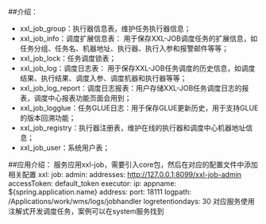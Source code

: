 ##介绍：
- xxl_job_group：执行器信息表，维护任务执行器信息；
- xxl_job_info：调度扩展信息表： 用于保存XXL-JOB调度任务的扩展信息，如任务分组、任务名、机器地址、执行器、执行入参和报警邮件等等；
- xxl_job_lock：任务调度锁表；
- xxl_job_log：调度日志表： 用于保存XXL-JOB任务调度的历史信息，如调度结果、执行结果、调度入参、调度机器和执行器等等；
- xxl_job_log_report：调度日志报表：用户存储XXL-JOB任务调度日志的报表，调度中心报表功能页面会用到；
- xxl_job_logglue：任务GLUE日志：用于保存GLUE更新历史，用于支持GLUE的版本回溯功能；
- xxl_job_registry：执行器注册表，维护在线的执行器和调度中心机器地址信息；
- xxl_job_user：系统用户表；

##应用介绍：
服务应用xxl-job，需要引入core包，然后在对应的配置文件中添加相关配置
xxl:
    job:
        admin:
            addresses: http://127.0.0.1:8099/xxl-job-admin
        accessToken: default_token
        executor:
            ip:
            appname: ${spring.application.name}
            address:
            port: 18111
            logpath: /Applications/work/wms/logs/jobhandler
            logretentiondays: 30
对应服务使用注解式开发调度任务，案例可以在system服务找到
